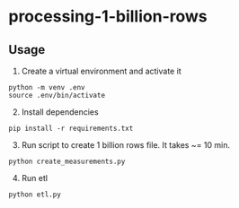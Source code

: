 # processing-1-billion-rows

## Usage

1. Create a virtual environment and activate it
```
python -m venv .env
source .env/bin/activate
```

2. Install dependencies
```
pip install -r requirements.txt
```

3. Run script to create 1 billion rows file. It takes ~= 10 min.
```
python create_measurements.py
```

4. Run etl
```
python etl.py
```
